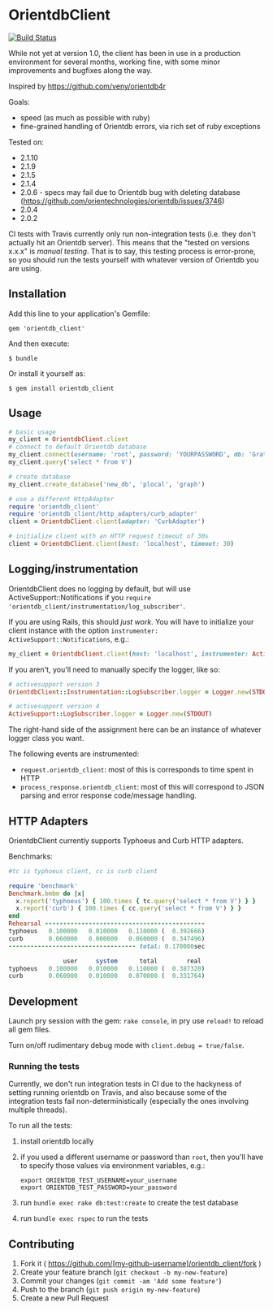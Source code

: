 # OrientdbClient

[![Build Status](https://travis-ci.org/lukeasrodgers/orientdb_client.svg)](https://travis-ci.org/lukeasrodgers/orientdb_client)

While not yet at version 1.0, the client has been in use in a production environment for several months, working fine, with some minor improvements and bugfixes along the way.

Inspired by https://github.com/veny/orientdb4r

Goals:

* speed (as much as possible with ruby)
* fine-grained handling of Orientdb errors, via rich set of ruby exceptions

Tested on:
* 2.1.10
* 2.1.9
* 2.1.5
* 2.1.4
* 2.0.6 - specs may fail due to Orientdb bug with deleting database (https://github.com/orientechnologies/orientdb/issues/3746)
* 2.0.4
* 2.0.2

CI tests with Travis currently only run non-integration tests (i.e. they don't actually hit an Orientdb server). This means that the "tested on versions x.x.x" is *manual testing*.
That is to say, this testing process is error-prone, so you should run the tests yourself with whatever version of Orientdb you are using.

## Installation

Add this line to your application's Gemfile:

    gem 'orientdb_client'

And then execute:

    $ bundle

Or install it yourself as:

    $ gem install orientdb_client

## Usage

```ruby
# basic usage
my_client = OrientdbClient.client
# connect to default Orientdb database
my_client.connect(username: 'root', password: 'YOURPASSWORD', db: 'GratefulDeadConcerts')
my_client.query('select * from V')

# create database
my_client.create_database('new_db', 'plocal', 'graph')

# use a different HttpAdapter
require 'orientdb_client'
require 'orientdb_client/http_adapters/curb_adapter'
client = OrientdbClient.client(adapter: 'CurbAdapter')

# initialize client with an HTTP request timeout of 30s
client = OrientdbClient.client(host: 'localhost', timeout: 30)
```

## Logging/instrumentation

OrientdbClient does no logging by default, but will use ActiveSupport::Notifications
if you `require 'orientdb_client/instrumentation/log_subscriber'`.

If you are using Rails, this should *just work*. You will have to initialize your client instance
with the option `instrumenter: ActiveSupport::Notifications`, e.g.:


```ruby
my_client = OrientdbClient.client(host: 'localhost', instrumenter: ActiveSupport::Notifications)
```

If you aren't, you'll need to manually specify the logger, like so:


```ruby
# activesupport version 3
OrientdbClient::Instrumentation::LogSubscriber.logger = Logger.new(STDOUT)

# activesupport version 4
ActiveSupport::LogSubscriber.logger = Logger.new(STDOUT)
```

The right-hand side of the assignment here can be an instance of whatever
logger class you want.

The following events are instrumented:

* `request.orientdb_client`: most of this is corresponds to time spent in HTTP
* `process_response.orientdb_client`: most of this will correspond to JSON parsing
and error response code/message handling.

## HTTP Adapters

OrientdbClient currently supports Typhoeus and Curb HTTP adapters.

Benchmarks:

```ruby
#tc is typhoeus client, cc is curb client

require 'benchmark'
Benchmark.bmbm do |x|
  x.report('typhoeus') { 100.times { tc.query('select * from V') } }
  x.report('curb') { 100.times { cc.query('select * from V') } }
end
Rehearsal --------------------------------------------
typhoeus   0.100000   0.010000   0.110000 (  0.392666)
curb       0.060000   0.000000   0.060000 (  0.347496)
----------------------------------- total: 0.170000sec

               user     system      total        real
typhoeus   0.100000   0.010000   0.110000 (  0.387320)
curb       0.060000   0.010000   0.070000 (  0.331764)
```

## Development

Launch pry session with the gem: `rake console`, in pry use `reload!` to reload all gem files.

Turn on/off rudimentary debug mode with `client.debug = true/false`.

### Running the tests

Currently, we don't run integration tests in CI due to the hackyness of setting running orientdb on Travis, and also because
some of the integration tests fail non-deterministically (especially the ones involving multiple threads).

To run all the tests:

1. install orientdb locally
2. if you used a different username or password than `root`, then you'll have to specify those values via environment variables, e.g.:

    ```
    export ORIENTDB_TEST_USERNAME=your_username
    export ORIENTDB_TEST_PASSWORD=your_password
    ```

3. run `bundle exec rake db:test:create` to create the test database
4. run `bundle exec rspec` to run the tests

## Contributing

1. Fork it ( https://github.com/[my-github-username]/orientdb_client/fork )
2. Create your feature branch (`git checkout -b my-new-feature`)
3. Commit your changes (`git commit -am 'Add some feature'`)
4. Push to the branch (`git push origin my-new-feature`)
5. Create a new Pull Request
